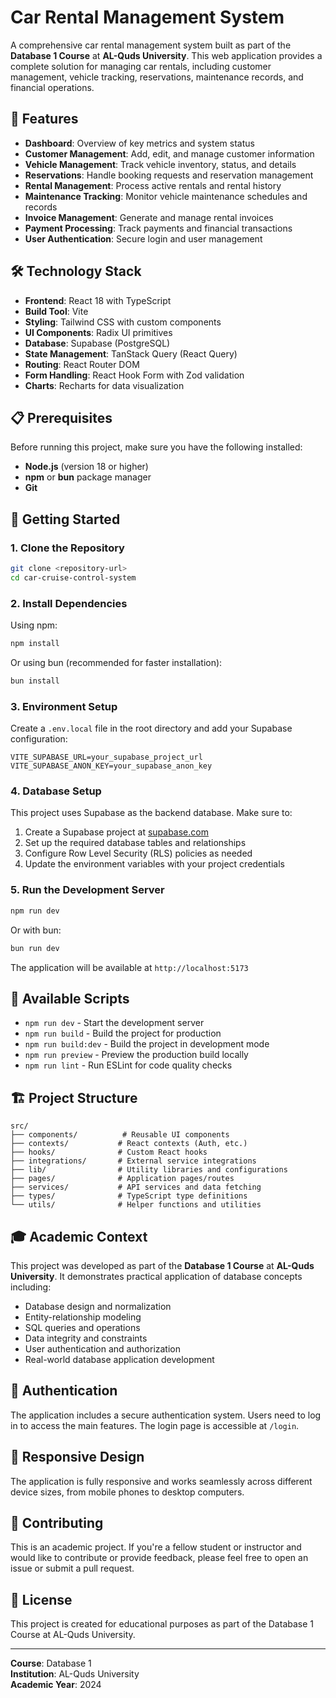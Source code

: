 # Car Rental Management System

A comprehensive car rental management system built as part of the **Database 1 Course** at **AL-Quds University**. This web application provides a complete solution for managing car rentals, including customer management, vehicle tracking, reservations, maintenance records, and financial operations.

## 🚗 Features

- **Dashboard**: Overview of key metrics and system status
- **Customer Management**: Add, edit, and manage customer information
- **Vehicle Management**: Track vehicle inventory, status, and details
- **Reservations**: Handle booking requests and reservation management
- **Rental Management**: Process active rentals and rental history
- **Maintenance Tracking**: Monitor vehicle maintenance schedules and records
- **Invoice Management**: Generate and manage rental invoices
- **Payment Processing**: Track payments and financial transactions
- **User Authentication**: Secure login and user management

## 🛠️ Technology Stack

- **Frontend**: React 18 with TypeScript
- **Build Tool**: Vite
- **Styling**: Tailwind CSS with custom components
- **UI Components**: Radix UI primitives
- **Database**: Supabase (PostgreSQL)
- **State Management**: TanStack Query (React Query)
- **Routing**: React Router DOM
- **Form Handling**: React Hook Form with Zod validation
- **Charts**: Recharts for data visualization

## 📋 Prerequisites

Before running this project, make sure you have the following installed:

- **Node.js** (version 18 or higher)
- **npm** or **bun** package manager
- **Git**

## 🚀 Getting Started

### 1. Clone the Repository

```bash
git clone <repository-url>
cd car-cruise-control-system
```

### 2. Install Dependencies

Using npm:
```bash
npm install
```

Or using bun (recommended for faster installation):
```bash
bun install
```

### 3. Environment Setup

Create a `.env.local` file in the root directory and add your Supabase configuration:

```env
VITE_SUPABASE_URL=your_supabase_project_url
VITE_SUPABASE_ANON_KEY=your_supabase_anon_key
```

### 4. Database Setup

This project uses Supabase as the backend database. Make sure to:

1. Create a Supabase project at [supabase.com](https://supabase.com)
2. Set up the required database tables and relationships
3. Configure Row Level Security (RLS) policies as needed
4. Update the environment variables with your project credentials

### 5. Run the Development Server

```bash
npm run dev
```

Or with bun:
```bash
bun run dev
```

The application will be available at `http://localhost:5173`

## 📝 Available Scripts

- `npm run dev` - Start the development server
- `npm run build` - Build the project for production
- `npm run build:dev` - Build the project in development mode
- `npm run preview` - Preview the production build locally
- `npm run lint` - Run ESLint for code quality checks

## 🏗️ Project Structure

```
src/
├── components/          # Reusable UI components
├── contexts/           # React contexts (Auth, etc.)
├── hooks/              # Custom React hooks
├── integrations/       # External service integrations
├── lib/                # Utility libraries and configurations
├── pages/              # Application pages/routes
├── services/           # API services and data fetching
├── types/              # TypeScript type definitions
└── utils/              # Helper functions and utilities
```

## 🎓 Academic Context

This project was developed as part of the **Database 1 Course** at **AL-Quds University**. It demonstrates practical application of database concepts including:

- Database design and normalization
- Entity-relationship modeling
- SQL queries and operations
- Data integrity and constraints
- User authentication and authorization
- Real-world database application development

## 🔐 Authentication

The application includes a secure authentication system. Users need to log in to access the main features. The login page is accessible at `/login`.

## 📱 Responsive Design

The application is fully responsive and works seamlessly across different device sizes, from mobile phones to desktop computers.

## 🤝 Contributing

This is an academic project. If you're a fellow student or instructor and would like to contribute or provide feedback, please feel free to open an issue or submit a pull request.

## 📄 License

This project is created for educational purposes as part of the Database 1 Course at AL-Quds University.

---

**Course**: Database 1  
**Institution**: AL-Quds University  
**Academic Year**: 2024 